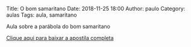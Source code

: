 Title: O bom samaritano
Date: 2018-11-25 18:00
Author: paulo
Category: aulas
Tags: aula, samaritano

Aula sobre a parábola do bom samaritano

[Clique aqui para baixar a apostila completa](https://www.dropbox.com/s/q93u2mx5xb9uacx/AULA%20-%20EBD%20-%2025%3A11%3A2018.pdf?dl=1)